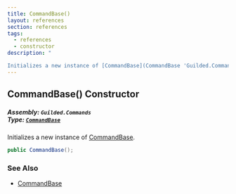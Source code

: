 ```yaml
---
title: CommandBase()
layout: references
section: references
tags:
  - references
  - constructor
description: "

Initializes a new instance of [CommandBase](CommandBase 'Guilded.Commands.CommandBase')."
---
```


## CommandBase() Constructor
##### **Assembly:** `Guilded.Commands`<br/>**Type:** [`CommandBase`](CommandBase 'Guilded.Commands.CommandBase')

Initializes a new instance of [CommandBase](CommandBase 'Guilded.Commands.CommandBase').

```csharp
public CommandBase();
```

### See Also
- [CommandBase](CommandBase 'Guilded.Commands.CommandBase')